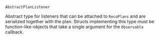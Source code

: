```
AbstractPlanListener
```

Abstract type for listeners that can be attached to `RecoPlans` and are serialized together with the plan. Structs implementing this type must be function-like-objects that take a single argument for the `Observable` callback.
